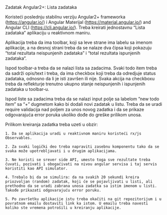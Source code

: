 Zadatak Angular2+: Lista zadataka



Koristeći poslednju stabilnu verziju Angular2+ frameworka (https://angular.io/) i Angular Materijal (https://material.angular.io/) and Angular CLI (https://cli.angular.io/). Treba kreirati jednostavnu “Lista zadataka” aplikaciju u reaktivnom maniru. 

Aplikacija treba da ima toolbar, koji sa leve strane ima labelu sa imenom aplikacije, a na desnoj strani treba da se nalaze dva čipsa koji pokazuju “total rezultata neispunjenih zadataka” i “total rezultata ispunjenih zadataka”.

Ispod toolbar-a treba da se nalazi lista sa zadacima. Svaki todo item treba da sadrži opis/text i treba, da ima checkbox koji treba da odredjuje status zadataka, odnosno da li je isti završen ili nije. Svaka akcija na checkboxu treba da reflekturje trenutno ukupno stanje neispunjenih i ispunjenih zadataka u toolbar-u.

Ispod liste sa zadacima treba da se nalazi input polje sa labelom ”new todo item” sa “+” dugmetom kako bi dodali novi zadatak u listu. Treba da se uradi require validacija nad poljem za unos novog zadatka i da se prikaze odgovarajuća error poruka ukoliko dođe do greške prilikom unosa.

Prilikom kreiranja zadatka treba uzeti u obzir: 

    1. Da se aplikacija uradi u reaktivnom maniru koristeći rx/js Observables. 

    2. Za svaki logički deo treba napraviti zasebnu komponentu tako da se svaka može upotrebljavati i u drugim aplikacijama.

    3. Ne koristi se srever side API, umesto toga sve rezultate treba čuvati, pozivati i obogaćivati na nivou angular servisa i taj servis koristiti kao API simulator.

    4. Trebalo bi da se simulira: da na svakih 20 sekundi kreira priozvoljan (random) zadatak, koji će se pojavljivati u listi, ali prethodno da se uradi zabrana unosa zadatka sa istim imenom u listi. Takođe prikazati odgovarajuću error poruku.

    5. Po završetku aplikacije istu treba okačiti na git repozitorijum i u povratnom emailu dostaviti link ka istom. U emailu treba navesti koliko ste vremena potrošili u kreiranju aplikacije.